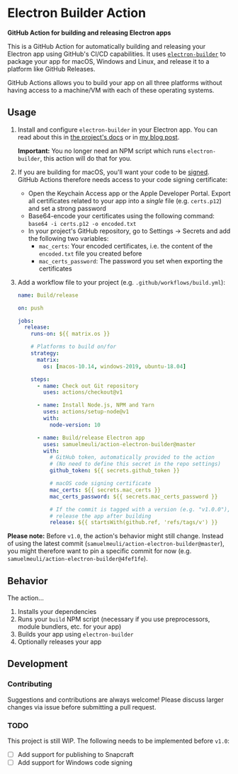 # Electron Builder Action

**GitHub Action for building and releasing Electron apps**

This is a GitHub Action for automatically building and releasing your Electron app using GitHub's CI/CD capabilities. It uses [`electron-builder`](https://github.com/electron-userland/electron-builder) to package your app for macOS, Windows and Linux, and release it to a platform like GitHub Releases.

GitHub Actions allows you to build your app on all three platforms without having access to a machine/VM with each of these operating systems.

## Usage

1. Install and configure `electron-builder` in your Electron app. You can read about this in [the project's docs](https://www.electron.build) or in [my blog post](https://samuelmeuli.com/blog/2019-04-07-packaging-and-publishing-an-electron-app).

   **Important:** You no longer need an NPM script which runs `electron-builder`, this action will do that for you.

2. If you are building for macOS, you'll want your code to be [signed](https://samuelmeuli.com/blog/2019-04-07-packaging-and-publishing-an-electron-app/#code-signing). GitHub Actions therefore needs access to your code signing certificate:

   - Open the Keychain Access app or the Apple Developer Portal. Export all certificates related to your app into a _single_ file (e.g. `certs.p12`) and set a strong password
   - Base64-encode your certificates using the following command: `base64 -i certs.p12 -o encoded.txt`
   - In your project's GitHub repository, go to Settings → Secrets and add the following two variables:
     - `mac_certs`: Your encoded certificates, i.e. the content of the `encoded.txt` file you created before
     - `mac_certs_password`: The password you set when exporting the certificates

3. Add a workflow file to your project (e.g. `.github/workflows/build.yml`):

   ```yml
   name: Build/release

   on: push

   jobs:
     release:
       runs-on: ${{ matrix.os }}

       # Platforms to build on/for
       strategy:
         matrix:
           os: [macos-10.14, windows-2019, ubuntu-18.04]

       steps:
         - name: Check out Git repository
           uses: actions/checkout@v1

         - name: Install Node.js, NPM and Yarn
           uses: actions/setup-node@v1
           with:
             node-version: 10

         - name: Build/release Electron app
           uses: samuelmeuli/action-electron-builder@master
           with:
             # GitHub token, automatically provided to the action
             # (No need to define this secret in the repo settings)
             github_token: ${{ secrets.github_token }}

             # macOS code signing certificate
             mac_certs: ${{ secrets.mac_certs }}
             mac_certs_password: ${{ secrets.mac_certs_password }}

             # If the commit is tagged with a version (e.g. "v1.0.0"),
             # release the app after building
             release: ${{ startsWith(github.ref, 'refs/tags/v') }}
   ```

**Please note:** Before `v1.0`, the action's behavior might still change. Instead of using the latest commit (`samuelmeuli/action-electron-builder@master`), you might therefore want to pin a specific commit for now (e.g. `samuelmeuli/action-electron-builder@4fef1fe`).

## Behavior

The action…

1. Installs your dependencies
2. Runs your `build` NPM script (necessary if you use preprocessors, module bundlers, etc. for your app)
3. Builds your app using `electron-builder`
4. Optionally releases your app

## Development

### Contributing

Suggestions and contributions are always welcome! Please discuss larger changes via issue before submitting a pull request.

### TODO

This project is still WIP. The following needs to be implemented before `v1.0`:

- [ ] Add support for publishing to Snapcraft
- [ ] Add support for Windows code signing

